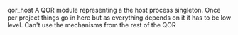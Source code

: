 qor_host
A QOR module representing a the host process singleton. Once per project things go in here but as everything depends on it it has to be low level. Can't use the mechanisms from the rest of the QOR

